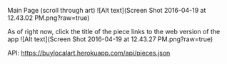 Main Page (scroll through art)
![Alt text](Screen Shot 2016-04-19 at 12.43.02 PM.png?raw=true)

As of right now, click the title of the piece links to the web version of the app
![Alt text](Screen Shot 2016-04-19 at 12.43.27 PM.png?raw=true)

API: https://buylocalart.herokuapp.com/api/pieces.json
